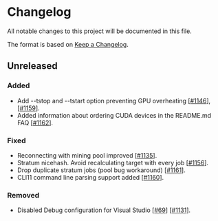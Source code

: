 # Changelog
All notable changes to this project will be documented in this file.

The format is based on [Keep a Changelog](http://keepachangelog.com/en/1.0.0/).

## Unreleased
### Added
- Add --tstop and --tstart option preventing GPU overheating [[#1146](https://github.com/ethereum-mining/ethminer/pull/1146)], [[#1159](https://github.com/ethereum-mining/ethminer/pull/1159)].
- Added information about ordering CUDA devices in the README.md FAQ [[#1162](https://github.com/ethereum-mining/ethminer/pull/1162)].
### Fixed
- Reconnecting with mining pool improved [[#1135](https://github.com/ethereum-mining/ethminer/pull/1135)].
- Stratum nicehash. Avoid recalculating target with every job [[#1156](https://github.com/ethereum-mining/ethminer/pull/1156)].
- Drop duplicate stratum jobs (pool bug workaround) [[#1161](https://github.com/ethereum-mining/ethminer/pull/1161)].
- CLI11 command line parsing support added [[#1160](https://github.com/ethereum-mining/ethminer/pull/1160)].
### Removed
- Disabled Debug configuration for Visual Studio [[#69](https://github.com/ethereum-mining/ethminer/issues/69)] [[#1131](https://github.com/ethereum-mining/ethminer/pull/1131)].
